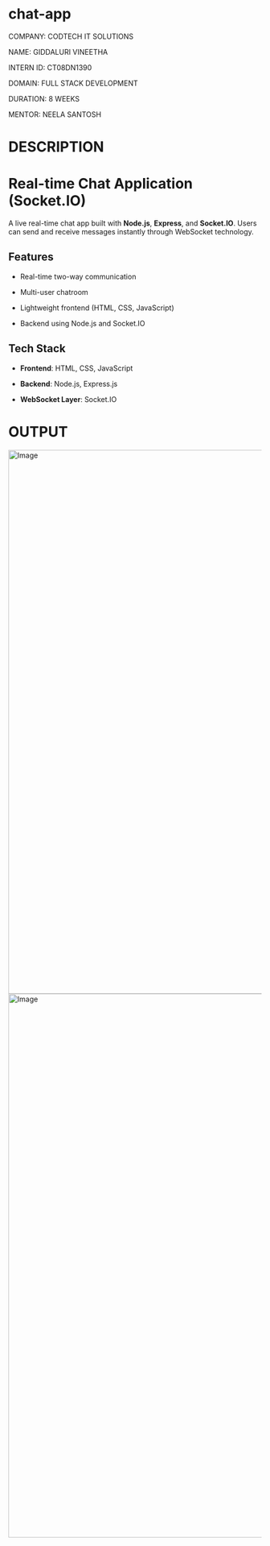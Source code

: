 # chat-app

COMPANY: CODTECH IT SOLUTIONS

NAME: GIDDALURI VINEETHA

INTERN ID: CT08DN1390

DOMAIN: FULL STACK DEVELOPMENT

DURATION: 8 WEEKS

MENTOR: NEELA SANTOSH

# DESCRIPTION

#  Real-time Chat Application (Socket.IO)

A live real-time chat app built with **Node.js**, **Express**, and **Socket.IO**. Users can send and receive messages instantly through WebSocket technology.


## Features

- Real-time two-way communication
  
- Multi-user chatroom
  
- Lightweight frontend (HTML, CSS, JavaScript)
  
- Backend using Node.js and Socket.IO


##  Tech Stack

- **Frontend**: HTML, CSS, JavaScript
   
- **Backend**: Node.js, Express.js
  
- **WebSocket Layer**: Socket.IO  

# OUTPUT

<img width="1920" height="1080" alt="Image" src="https://github.com/user-attachments/assets/59eee351-fbf2-4bc2-af92-b72306de42fc" />

<img width="1920" height="1080" alt="Image" src="https://github.com/user-attachments/assets/fe0316a5-3f5f-4af8-b062-677db8be888f" />

